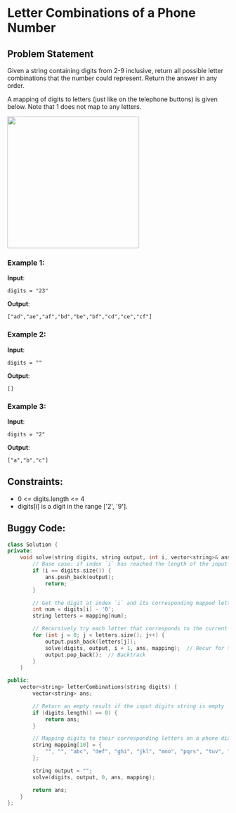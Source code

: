 # Letter Combinations of a Phone Number

## Problem Statement
Given a string containing digits from 2-9 inclusive, return all possible letter combinations that the number could represent. Return the answer in any order.

A mapping of digits to letters (just like on the telephone buttons) is given below. Note that 1 does not map to any letters.


<img src="./q3.png" width="300">


### Example 1:

**Input**:   
```
digits = "23"
```  
**Output**:  
```
["ad","ae","af","bd","be","bf","cd","ce","cf"]
```  
### Example 2:

**Input**:  
```
digits = ""
```  
**Output**:  
```
[]
```  

### Example 3:

**Input**:  
```
digits = "2"
```  
**Output**:  
```
["a","b","c"]
```

## Constraints:

- 0 <= digits.length <= 4
- digits[i] is a digit in the range ['2', '9'].

## Buggy Code:
```cpp
class Solution {
private:
    void solve(string digits, string output, int i, vector<string>& ans, string mapping[]) {
        // Base case: if index `i` has reached the length of the input digits
        if (i == digits.size()) {
            ans.push_back(output);
            return;
        }

        // Get the digit at index `i` and its corresponding mapped letters
        int num = digits[i] - '0';
        string letters = mapping[num];

        // Recursively try each letter that corresponds to the current digit
        for (int j = 0; j < letters.size(); j++) {
            output.push_back(letters[j]);
            solve(digits, output, i + 1, ans, mapping);  // Recur for the next digit
            output.pop_back();  // Backtrack
        }
    }

public:
    vector<string> letterCombinations(string digits) {
        vector<string> ans;

        // Return an empty result if the input digits string is empty
        if (digits.length() == 0) {
            return ans;
        }

        // Mapping digits to their corresponding letters on a phone dial pad
        string mapping[10] = {
            "", "", "abc", "def", "ghi", "jkl", "mno", "pqrs", "tuv", "wxyz"
        };

        string output = "";
        solve(digits, output, 0, ans, mapping);

        return ans;
    }
};

```

